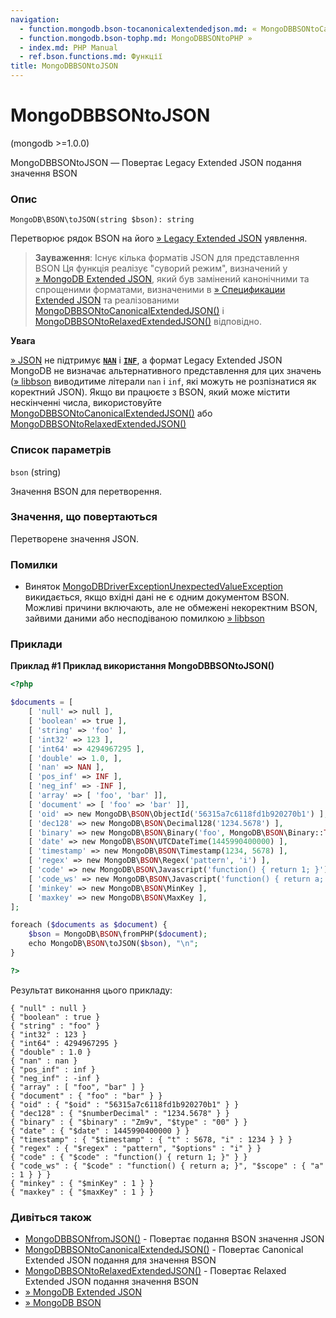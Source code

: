 ```yaml
---
navigation:
  - function.mongodb.bson-tocanonicalextendedjson.md: « MongoDBBSONtoCanonicalExtendedJSON
  - function.mongodb.bson-tophp.md: MongoDBBSONtoPHP »
  - index.md: PHP Manual
  - ref.bson.functions.md: Функції
title: MongoDBBSONtoJSON
---
```

# MongoDBBSONtoJSON

(mongodb >=1.0.0)

MongoDBBSONtoJSON — Повертає Legacy Extended JSON подання значення BSON

### Опис

```methodsynopsis
MongoDB\BSON\toJSON(string $bson): string
```

Перетворює рядок BSON на його [» Legacy Extended JSON](https://www.mongodb.com/docs/manual/reference/mongodb-extended-json/) уявлення.

> **Зауваження**: Існує кілька форматів JSON для представлення BSON Ця функція реалізує "суворий режим", визначений у [» MongoDB Extended JSON](https://www.mongodb.com/docs/manual/reference/mongodb-extended-json/), який був замінений канонічними та спрощеними форматами, визначеними в [» Спецификации Extended JSON](https://github.com/mongodb/specifications/blob/master/source/extended-json.rst) та реалізованими [MongoDBBSONtoCanonicalExtendedJSON()](function.mongodb.bson-tocanonicalextendedjson.md) і [MongoDBBSONtoRelaxedExtendedJSON()](function.mongodb.bson-torelaxedextendedjson.md) відповідно.

**Увага**

[» JSON](http://www.json.org/) не підтримує [**`NAN`**](language.types.float.md#language.types.float.nan) і [**`INF`**](function.is-infinite.md), а формат Legacy Extended JSON MongoDB не визначає альтернативного представлення для цих значень ([» libbson](https://github.com/mongodb/mongo-c-driver/tree/master/src/libbson) виводитиме літерали `nan` і `inf`, які можуть не розпізнатися як коректний JSON). Якщо ви працюєте з BSON, який може містити нескінченні числа, використовуйте [MongoDBBSONtoCanonicalExtendedJSON()](function.mongodb.bson-tocanonicalextendedjson.md) або [MongoDBBSONtoRelaxedExtendedJSON()](function.mongodb.bson-torelaxedextendedjson.md)

### Список параметрів

`bson` (string)

Значення BSON для перетворення.

### Значення, що повертаються

Перетворене значення JSON.

### Помилки

-   Виняток [MongoDBDriverExceptionUnexpectedValueException](class.mongodb-driver-exception-unexpectedvalueexception.md) викидається, якщо вхідні дані не є одним документом BSON. Можливі причини включають, але не обмежені некоректним BSON, зайвими даними або несподіваною помилкою [» libbson](https://github.com/mongodb/mongo-c-driver/tree/master/src/libbson)

### Приклади

**Приклад #1 Приклад використання **MongoDBBSONtoJSON()****

```php
<?php

$documents = [
    [ 'null' => null ],
    [ 'boolean' => true ],
    [ 'string' => 'foo' ],
    [ 'int32' => 123 ],
    [ 'int64' => 4294967295 ],
    [ 'double' => 1.0, ],
    [ 'nan' => NAN ],
    [ 'pos_inf' => INF ],
    [ 'neg_inf' => -INF ],
    [ 'array' => [ 'foo', 'bar' ]],
    [ 'document' => [ 'foo' => 'bar' ]],
    [ 'oid' => new MongoDB\BSON\ObjectId('56315a7c6118fd1b920270b1') ],
    [ 'dec128' => new MongoDB\BSON\Decimal128('1234.5678') ],
    [ 'binary' => new MongoDB\BSON\Binary('foo', MongoDB\BSON\Binary::TYPE_GENERIC) ],
    [ 'date' => new MongoDB\BSON\UTCDateTime(1445990400000) ],
    [ 'timestamp' => new MongoDB\BSON\Timestamp(1234, 5678) ],
    [ 'regex' => new MongoDB\BSON\Regex('pattern', 'i') ],
    [ 'code' => new MongoDB\BSON\Javascript('function() { return 1; }') ],
    [ 'code_ws' => new MongoDB\BSON\Javascript('function() { return a; }', ['a' => 1]) ],
    [ 'minkey' => new MongoDB\BSON\MinKey ],
    [ 'maxkey' => new MongoDB\BSON\MaxKey ],
];

foreach ($documents as $document) {
    $bson = MongoDB\BSON\fromPHP($document);
    echo MongoDB\BSON\toJSON($bson), "\n";
}

?>
```

Результат виконання цього прикладу:

```
{ "null" : null }
{ "boolean" : true }
{ "string" : "foo" }
{ "int32" : 123 }
{ "int64" : 4294967295 }
{ "double" : 1.0 }
{ "nan" : nan }
{ "pos_inf" : inf }
{ "neg_inf" : -inf }
{ "array" : [ "foo", "bar" ] }
{ "document" : { "foo" : "bar" } }
{ "oid" : { "$oid" : "56315a7c6118fd1b920270b1" } }
{ "dec128" : { "$numberDecimal" : "1234.5678" } }
{ "binary" : { "$binary" : "Zm9v", "$type" : "00" } }
{ "date" : { "$date" : 1445990400000 } }
{ "timestamp" : { "$timestamp" : { "t" : 5678, "i" : 1234 } } }
{ "regex" : { "$regex" : "pattern", "$options" : "i" } }
{ "code" : { "$code" : "function() { return 1; }" } }
{ "code_ws" : { "$code" : "function() { return a; }", "$scope" : { "a" : 1 } } }
{ "minkey" : { "$minKey" : 1 } }
{ "maxkey" : { "$maxKey" : 1 } }
```

### Дивіться також

-   [MongoDBBSONfromJSON()](function.mongodb.bson-fromjson.md) - Повертає подання BSON значення JSON
-   [MongoDBBSONtoCanonicalExtendedJSON()](function.mongodb.bson-tocanonicalextendedjson.md) - Повертає Canonical Extended JSON подання для значення BSON
-   [MongoDBBSONtoRelaxedExtendedJSON()](function.mongodb.bson-torelaxedextendedjson.md) - Повертає Relaxed Extended JSON подання значення BSON
-   [» MongoDB Extended JSON](https://www.mongodb.com/docs/manual/reference/mongodb-extended-json/)
-   [» MongoDB BSON](https://www.mongodb.com/docs/manual/reference/bson-types/)
